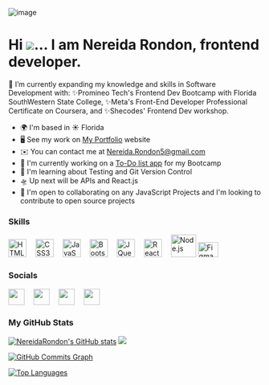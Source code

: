 ![image](https://user-images.githubusercontent.com/97356401/181629966-ced36a6a-be84-40b2-831c-b5fbe11d89eb.png)

Hi ![](https://user-images.githubusercontent.com/18350557/176309783-0785949b-9127-417c-8b55-ab5a4333674e.gif)... I am Nereida Rondon, frontend developer.
======================================================================================================================================

🌼 I’m currently expanding my knowledge and skills in Software Development with:
    ✨Promineo Tech's Frontend Dev Bootcamp with Florida SouthWestern State College,
    ✨Meta's Front-End Developer Professional Certificate on Coursera, and 
    ✨Shecodes' Frontend Dev workshop.

* 🌍  I'm based in ☀ Florida
* 🖥️  See my work on [My Portfolio](http://NereidaRondon.com) website
* ✉️  You can contact me at [Nereida.Rondon5@gmail.com](mailto:Nereida.Rondon5@gmail.com)
* 🚀  I'm currently working on a [To-Do list app](http://clicklist.netlify.app) for my Bootcamp
* 🧠  I'm learning about Testing and Git Version Control
* 🛸  Up next will be APIs and React.js
* 🤝  I'm open to collaborating on any JavaScript Projects and I'm looking to contribute to open source projects


### Skills
<p align="left">
<a href="https://developer.mozilla.org/en-US/docs/Glossary/HTML5" target="_blank" rel="noreferrer"><img src="https://raw.githubusercontent.com/danielcranney/readme-generator/main/public/icons/skills/html5-colored.svg" width="36" height="36" alt="HTML5" /></a>      &emsp;<a href="https://www.w3.org/TR/CSS/#css" target="_blank" rel="noreferrer"><img src="https://raw.githubusercontent.com/danielcranney/readme-generator/main/public/icons/skills/css3-colored.svg" width="36" height="36" alt="CSS3" /></a>       &emsp;<a href="https://developer.mozilla.org/en-US/docs/Web/JavaScript" target="_blank" rel="noreferrer"><img src="https://raw.githubusercontent.com/danielcranney/readme-generator/main/public/icons/skills/javascript-colored.svg" width="36" height="36" alt="JavaScript" /></a>       &emsp;<a href="https://getbootstrap.com/" target="_blank" rel="noreferrer"><img src="https://raw.githubusercontent.com/danielcranney/readme-generator/main/public/icons/skills/bootstrap-colored.svg" width="36" height="36" alt="Bootstrap" /></a>            &emsp;<a href="https://jquery.com/" target="_blank" rel="noreferrer"><img src="https://raw.githubusercontent.com/danielcranney/readme-generator/main/public/icons/skills/jquery-colored.svg" width="36" height="36" alt="JQuery" /></a>       &emsp;<a href="https://reactjs.org/" target="_blank" rel="noreferrer"><img src="https://raw.githubusercontent.com/danielcranney/readme-generator/main/public/icons/skills/react-colored.svg" width="36" height="36" alt="React" /></a>       
&emsp;<a href="https://nodejs.org/en/" target="_blank"><img src="https://nodejs.org/static/images/logo.svg" width="50" height="45" alt="Node.js"/></a> 
<a href="hhttps://www.figma.com/" target="_blank"><img src="https://upload.wikimedia.org/wikipedia/commons/3/33/Figma-logo.svg" width="40" height="30" alt="Figma"/></a> 
</p>

<!-- &emsp;<a href="https://sass-lang.com/" target="_blank" rel="noreferrer"><img src="https://raw.githubusercontent.com/danielcranney/readme-generator/main/public/icons/skills/sass-colored.svg" width="36" height="36" alt="Sass" /></a> -->




### Socials
<p align="left">
<a href="https://www.linkedin.com/in/NereidaRondon" target="_blank" rel="noreferrer"><img src="https://raw.githubusercontent.com/danielcranney/readme-generator/main/public/icons/socials/linkedin.svg" width="32" height="32" /></a>&emsp;       <a href="https://www.github.com/NereidaRondon" target="_blank" rel="noreferrer"><img src="https://raw.githubusercontent.com/danielcranney/readme-generator/main/public/icons/socials/github.svg" width="32" height="32" /></a>&emsp; <a href="https://discord.com/users/NereidaRondon" target="_blank" rel="noreferrer"><img src="https://raw.githubusercontent.com/danielcranney/readme-generator/main/public/icons/socials/discord.svg" width="32" height="32" /></a>&emsp;      <a href="https://www.codepen.io/NereidaRondon" target="_blank" rel="noreferrer"><img src="https://raw.githubusercontent.com/danielcranney/readme-generator/main/public/icons/socials/codepen.svg" width="32" height="32" /></a> 
</p>


### My GitHub Stats

<a href="http://www.github.com/NereidaRondon"><img src="https://github-readme-stats.vercel.app/api?username=NereidaRondon&show_icons=true&hide=&count_private=true&title_color=3382ed&text_color=ffffff&icon_color=ec4899&bg_color=0f172a&hide_border=true&show_icons=true" alt="NereidaRondon's GitHub stats" /></a>  <a href="http://www.github.com/NereidaRondon"><img src="https://github-readme-streak-stats.herokuapp.com/?user=NereidaRondon&stroke=ffffff&background=0f172a&ring=3382ed&fire=3382ed&currStreakNum=ffffff&currStreakLabel=3382ed&sideNums=ffffff&sideLabels=ffffff&dates=ffffff&hide_border=true" /></a>

<a href="http://www.github.com/NereidaRondon"><img src="https://activity-graph.herokuapp.com/graph?username=NereidaRondon&bg_color=0f172a&color=ffffff&line=ec4899&point=ffffff&area_color=0f172a&area=true&hide_border=true&custom_title=GitHub%20Commits%20Graph" alt="GitHub Commits Graph" /></a>

<a href="https://github.com/NereidaRondon" align="left"><img src="https://github-readme-stats.vercel.app/api/top-langs/?username=NereidaRondon&langs_count=10&title_color=3382ed&text_color=ffffff&icon_color=ec4899&bg_color=0f172a&hide_border=true&locale=en&custom_title=Top%20%Languages" alt="Top Languages" /></a>  
